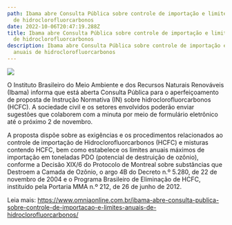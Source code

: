 ```yaml
---
path: Ibama abre Consulta Pública sobre controle de importação e limites anuais
  de hidroclorofluorcarbonos
date: 2022-10-06T20:47:19.288Z
title: Ibama abre Consulta Pública sobre controle de importação e limites anuais
  de hidroclorofluorcarbonos
description: Ibama abre Consulta Pública sobre controle de importação e limites
  anuais de hidroclorofluorcarbonos
---
```

<!--StartFragment-->

![](https://www.omniaonline.com.br/wp-content/uploads/2022/10/Site-LinkedIn-Facebook-2022-10-06T135723.553.png)

O Instituto Brasileiro do Meio Ambiente e dos Recursos Naturais Renováveis (Ibama) informa que está aberta Consulta Pública para o aperfeiçoamento de proposta de Instrução Normativa (IN) sobre hidroclorofluorcarbonos (HCFC). A sociedade civil e os setores envolvidos poderão enviar sugestões que colaborem com a minuta por meio de formulário eletrônico até o próximo 2 de novembro.

A proposta dispõe sobre as exigências e os procedimentos relacionados ao controle de importação de Hidroclorofluorcarbonos (HCFC) e misturas contendo HCFC, bem como estabelece os limites anuais máximos de importação em toneladas PDO (potencial de destruição de ozônio), conforme a Decisão XIX/6 do Protocolo de Montreal sobre substâncias que Destroem a Camada de Ozônio, o argo 4B do Decreto n.º 5.280, de 22 de novembro de 2004 e o Programa Brasileiro de Eliminação de HCFC, instituído pela Portaria MMA n.º 212, de 26 de junho de 2012.

Leia mais: https://www.omniaonline.com.br/ibama-abre-consulta-publica-sobre-controle-de-importacao-e-limites-anuais-de-hidroclorofluorcarbonos/

<!--EndFragment-->